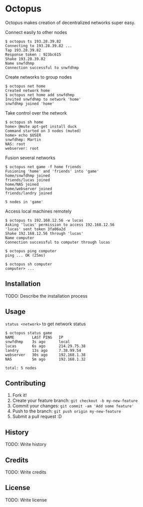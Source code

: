 # Octopus

Octopus makes creation of decentralized networks super easy.

Connect easily to other nodes

```
$ octopus ts 193.28.39.82
Connecting to 193.28.39.82 ...
Tap 193.28.39.82
Response token : 923bc615
Shake 193.28.39.82
Name snwfdhmp
Connection successful to snwfdhmp
```

Create networks to group nodes

```
$ octopus net home
Created network home
$ octopus net home add snwfdhmp
Invited snwfdhmp to network 'home'
snwfdhmp joined 'home'
```

Take control over the network

```
$ octopus sh home
home> @mute apt-get install duck
Command started on 3 nodes (muted)
home> echo $USER
snwfdhmp: Martin
NAS: root
webserver: root
```

Fusion several networks

```
$ octopus net game -f home friends
Fusioning 'home' and 'friends' into 'game'
home/snwfdhmp joined
friends/lucas joined
home/NAS joined
home/webserver joined
friends/landry joined

5 nodes in 'game'
```

Access local machines remotely

```
$ octopus ts 192.168.12.56 -w lucas
Asking 'lucas' permission to access 192.168.12.56
'lucas' sent token 3fa06a2d
Shake 192.168.12.56 through 'lucas'
Name computer
Connection successful to computer through lucas

$ octopus ping computer
ping ... OK (25ms)

$ octopus sh computer
computer> ...
```

## Installation

TODO: Describe the installation process

## Usage



`status <network>` to get network status

```
$ octopus status game
NAME		LAST PING	IP
snwfdhmp	3s ago		local
lucas		6s ago		214.29.75.38
landry		13s ago		7.38.99.54
webserver	30s ago		192.168.1.38
NAS			5m ago		192.168.1.32

total: 5 nodes
```

## Contributing

1. Fork it!
2. Create your feature branch: `git checkout -b my-new-feature`
3. Commit your changes: `git commit -am 'Add some feature'`
4. Push to the branch: `git push origin my-new-feature`
5. Submit a pull request :D

## History

TODO: Write history

## Credits

TODO: Write credits

## License

TODO: Write license